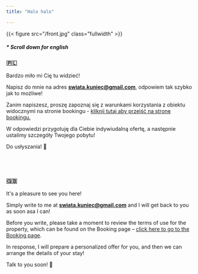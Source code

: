 ```yaml
---
title: "Halo halo"

---
```


{{< figure src="/front.jpg" class="fullwidth" >}}

##### * *Scroll down for english*

### 🇵🇱
Bardzo miło mi Cię tu widzieć!

Napisz do mnie na adres **swiata.kuniec@gmail.com**, odpowiem tak szybko jak to możliwe! 

Zanim napiszesz, proszę zapoznaj się z warunkami korzystania z obiektu widocznymi na stronie bookingu - [kliknij tutaj aby przejść na stronę bookingu.](https://www.booking.com/Share-JRw16RI)

W odpowiedzi przygotuję dla Ciebie indywiudalną ofertę, a następnie ustalimy szczegóły Twojego pobytu!

Do usłyszania! 🙂 
<br>
<br>
<br>
<br>

### 🇬🇧
It's a pleasure to see you here!

Simply write to me at **swiata.kuniec@gmail.com** and I will get back to you as soon asa I can!

Before you write, please take a moment to review the terms of use for the property, which can be found on the Booking page – [click here to go to the Booking page]((https://www.booking.com/Share-JRw16RI)).

In response, I will prepare a personalized offer for you, and then we can arrange the details of your stay!

Talk to you soon! 🙂